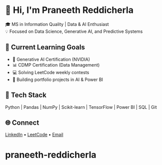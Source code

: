 # 👋 Hi, I'm Praneeth Reddicherla

🎓 MS in Information Quality | Data & AI Enthusiast  
💡 Focused on Data Science, Generative AI, and Predictive Systems  

## 🧠 Current Learning Goals
- 🎯 Generative AI Certification (NVIDIA)
- 📊 CDMP Certification (Data Management)
- 💻 Solving LeetCode weekly contests
- 🌟 Building portfolio projects in AI & Power BI

## 🧰 Tech Stack
Python | Pandas | NumPy | Scikit-learn | TensorFlow | Power BI | SQL | Git  

## 🌐 Connect
[LinkedIn](https://linkedin.com/in/praneeth-reddicherla) • [LeetCode](https://leetcode.com/yourprofile) • [Email](mailto:youremail@gmail.com)
# praneeth-reddicherla
